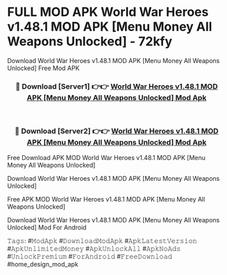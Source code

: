 # FULL MOD APK World War Heroes v1.48.1 MOD APK [Menu Money All Weapons Unlocked] - 72kfy
Download World War Heroes v1.48.1 MOD APK [Menu Money All Weapons Unlocked] Free Mod APK

<div align="center">
<h3>🔴 Download [Server1] 👉👉 <a href="https://apk-comot.site?title=World_War_Heroes_v1.48.1_MOD_APK_[Menu_Money_All_Weapons_Unlocked]">World War Heroes v1.48.1 MOD APK [Menu Money All Weapons Unlocked] Mod Apk</a></h3><br>

<h3>🔴 Download [Server2] 👉👉 <a href="https://apk-comot.site?title=World_War_Heroes_v1.48.1_MOD_APK_[Menu_Money_All_Weapons_Unlocked]">World War Heroes v1.48.1 MOD APK [Menu Money All Weapons Unlocked] Mod Apk</a></h3>
</div>


Free Download APK MOD World War Heroes v1.48.1 MOD APK [Menu Money All Weapons Unlocked]

Download World War Heroes v1.48.1 MOD APK [Menu Money All Weapons Unlocked] 

Free APK MOD World War Heroes v1.48.1 MOD APK [Menu Money All Weapons Unlocked] 

Download World War Heroes v1.48.1 MOD APK [Menu Money All Weapons Unlocked] Mod For Android

𝚃𝚊𝚐𝚜: #𝙼𝚘𝚍𝙰𝚙𝚔 #𝙳𝚘𝚠𝚗𝚕𝚘𝚊𝚍𝙼𝚘𝚍𝙰𝚙𝚔 #𝙰𝚙𝚔𝙻𝚊𝚝𝚎𝚜𝚝𝚅𝚎𝚛𝚜𝚒𝚘𝚗 #𝙰𝚙𝚔𝚄𝚗𝚕𝚒𝚖𝚒𝚝𝚎𝚍𝙼𝚘𝚗𝚎𝚢 #𝙰𝚙𝚔𝚄𝚗𝚕𝚘𝚌𝚔𝙰𝚕𝚕 #𝙰𝚙𝚔𝙽𝚘𝙰𝚍𝚜 #𝚄𝚗𝚕𝚘𝚌𝚔𝙿𝚛𝚎𝚖𝚒𝚞𝚖 #𝙵𝚘𝚛𝙰𝚗𝚍𝚛𝚘𝚒𝚍 #𝙵𝚛𝚎𝚎𝙳𝚘𝚠𝚗𝚕𝚘𝚊𝚍 #home_design_mod_apk